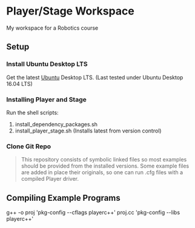 # Player/Stage Workspace

My workspace for a Robotics course

## Setup

### Install Ubuntu Desktop LTS

Get the latest [Ubuntu](https://www.ubuntu.com/) Desktop LTS. (Last tested under Ubuntu Desktop 16.04 LTS)

### Installing Player and Stage

Run the shell scripts:

1. install_dependency_packages.sh
2. install_player_stage.sh (Installs latest from version control)

### Clone Git Repo

> This repository consists of symbolic linked files so most examples should be provided from the installed versions. Some example files are added in place their originals, so one can run .cfg files with a compiled Player driver.

## Compiling Example Programs

g++ -o proj 'pkg-config --cflags playerc++' proj.cc 'pkg-config --libs playerc++'
